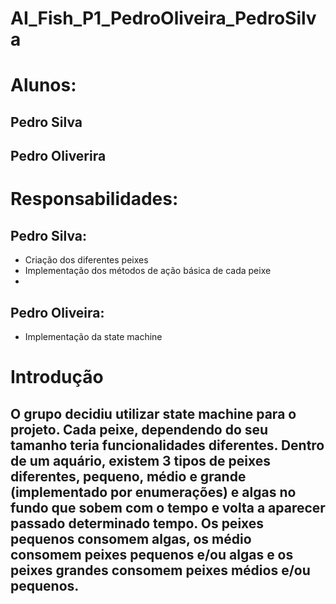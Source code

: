 # AI_Fish_P1_PedroOliveira_PedroSilva

# Alunos:
## Pedro Silva
## Pedro Oliverira

# Responsabilidades:
## Pedro Silva:
- Criação dos diferentes peixes
- Implementação dos métodos de ação básica de cada peixe
- 

## Pedro Oliveira:
- Implementação da state machine


# Introdução
## O grupo decidiu utilizar state machine para o projeto. Cada peixe, dependendo do seu tamanho teria funcionalidades diferentes. Dentro de um aquário, existem 3 tipos de peixes diferentes, pequeno, médio e grande (implementado por enumerações) e algas no fundo que sobem com o tempo e volta a aparecer passado determinado tempo. Os peixes pequenos consomem algas, os médio consomem peixes pequenos e/ou algas e os peixes grandes consomem peixes médios e/ou pequenos.

